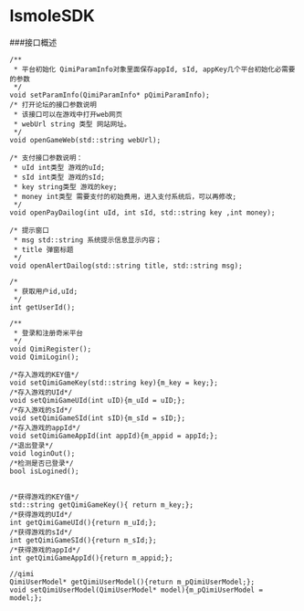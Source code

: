 IsmoleSDK
=========

###接口概述

    /**
     * 平台初始化 QimiParamInfo对象里面保存appId, sId, appKey几个平台初始化必需要的参数
     */
    void setParamInfo(QimiParamInfo* pQimiParamInfo);
    /* 打开论坛的接口参数说明
     * 该接口可以在游戏中打开web网页
     * webUrl string 类型 网站网址。
     */
    void openGameWeb(std::string webUrl);
    
    /* 支付接口参数说明：
     * uId int类型 游戏的uId;
     * sId int类型 游戏的sId;
     * key string类型 游戏的key;
     * money int类型 需要支付的初始费用，进入支付系统后，可以再修改;
     */
    void openPayDailog(int uId, int sId, std::string key ,int money);
    
    /* 提示窗口
     * msg std::string 系统提示信息显示内容；
     * title 弹窗标题
     */
    void openAlertDailog(std::string title, std::string msg);
    
    /*
     * 获取用户id,uId;
     */
    int getUserId();
    
    /**
     * 登录和注册奇米平台
     */
    void QimiRegister();
    void QimiLogin();
    
    /*存入游戏的KEY值*/
    void setQimiGameKey(std::string key){m_key = key;};
    /*存入游戏的UId*/
    void setQimiGameUId(int uID){m_uId = uID;};
    /*存入游戏的sId*/
    void setQimiGameSId(int sID){m_sId = sID;};
    /*存入游戏的appId*/
    void setQimiGameAppId(int appId){m_appid = appId;};
    /*退出登录*/
    void loginOut();
    /*检测是否已登录*/
    bool isLogined();
    
    
    /*获得游戏的KEY值*/
    std::string getQimiGameKey(){ return m_key;};
    /*获得游戏的UId*/
    int getQimiGameUId(){return m_uId;};
    /*获得游戏的sId*/
    int getQimiGameSId(){return m_sId;};
    /*获得游戏的appId*/
    int getQimiGameAppId(){return m_appid;};
    
    //qimi
    QimiUserModel* getQimiUserModel(){return m_pQimiUserModel;};
    void setQimiUserModel(QimiUserModel* model){m_pQimiUserModel = model;};
    
    

